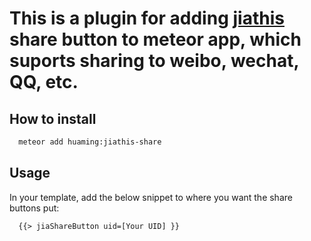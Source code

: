 # This is a plugin for adding [jiathis](http://jiathis.com) share button to meteor app, which suports sharing to weibo, wechat, QQ, etc.

## How to install

```bash
  meteor add huaming:jiathis-share
```

## Usage

In your template, add the below snippet to where you want the share
buttons put:

```html
  {{> jiaShareButton uid=[Your UID] }}
```
